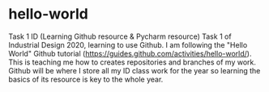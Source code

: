 # hello-world
Task 1 ID (Learning Github resource &amp; Pycharm resource)
Task 1 of Industrial Design 2020, learning to use Github.
I am following the "Hello World" Github tutorial (https://guides.github.com/activities/hello-world/). This is teaching me how to creates repositories and branches of my work. Github will be where I store all my ID class work for the year so learning the basics of its resource is key to the whole year.
